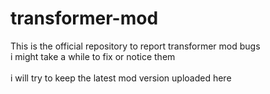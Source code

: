 # transformer-mod
This is the official repository to report transformer mod bugs\
i might take a while to fix or notice them\
\
i will try to keep the latest mod version uploaded here